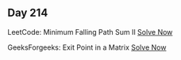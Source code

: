 ## Day 214

LeetCode: Minimum Falling Path Sum II 
[Solve Now](https://leetcode.com/problems/minimum-falling-path-sum-ii/description/)

GeeksForgeeks: Exit Point in a Matrix 
[Solve Now](https://www.geeksforgeeks.org/problems/exit-point-in-a-matrix0905/1)